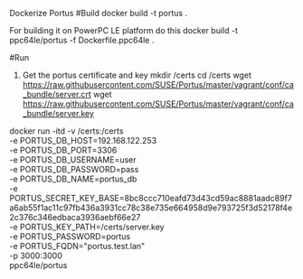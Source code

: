 Dockerize Portus
#Build
docker build -t portus .

For building it on PowerPC LE platform do this
docker build -t ppc64le/portus -f Dockerfile.ppc64le .

#Run
1. Get the portus certificate and key
mkdir /certs
cd /certs
wget https://raw.githubusercontent.com/SUSE/Portus/master/vagrant/conf/ca_bundle/server.crt
wget https://raw.githubusercontent.com/SUSE/Portus/master/vagrant/conf/ca_bundle/server.key

docker run -itd  -v /certs:/certs \
-e PORTUS_DB_HOST=192.168.122.253 \
-e PORTUS_DB_PORT=3306 \
-e PORTUS_DB_USERNAME=user \
-e PORTUS_DB_PASSWORD=pass \
-e PORTUS_DB_NAME=portus_db \
-e PORTUS_SECRET_KEY_BASE=8bc8ccc710eafd73d43cd59ac8881aadc89f7a6ab55f1ac11c97fb436a3931cc78c38e735e664958d9e793725f3d52178f4e2c376c346edbaca3936aebf66e27 \
-e PORTUS_KEY_PATH=/certs/server.key \
-e PORTUS_PASSWORD=portus  \
-e PORTUS_FQDN="portus.test.lan" \
-p 3000:3000 \
ppc64le/portus

